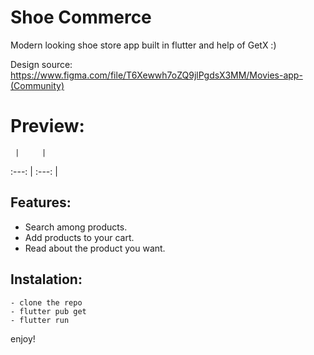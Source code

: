 # Shoe Commerce

Modern looking shoe store app built in flutter and help of GetX :)

Design source: https://www.figma.com/file/T6Xewwh7oZQ9jlPgdsX3MM/Movies-app-(Community)


# Preview:

     |     |
 :---: | :---: |


## Features:

- Search among products.
- Add products to your cart.
- Read about the product you want.


## Instalation:

```
- clone the repo
- flutter pub get
- flutter run
```

enjoy!


